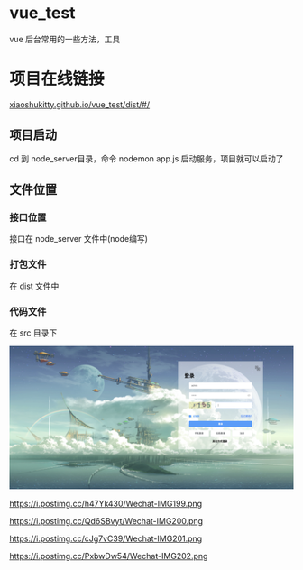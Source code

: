 # vue_test
vue 后台常用的一些方法，工具

# 项目在线链接

[xiaoshukitty.github.io/vue_test/dist/#/](https://xiaoshukitty.github.io/vue_test/dist/#/)

## 项目启动	

cd 到 node_server目录，命令 nodemon app.js 启动服务，项目就可以启动了

## 文件位置

### 接口位置

接口在 node_server 文件中(node编写)

### 打包文件

在 dist 文件中

### 代码文件

在 src 目录下

![Image text](https://github.com/xiaoshukitty/img-folder/blob/main/WechatIMG199.jpg?raw=true)

https://i.postimg.cc/h47Yk430/Wechat-IMG199.png



https://i.postimg.cc/Qd6SBvyt/Wechat-IMG200.png



https://i.postimg.cc/cJg7vC39/Wechat-IMG201.png



https://i.postimg.cc/PxbwDw54/Wechat-IMG202.png

